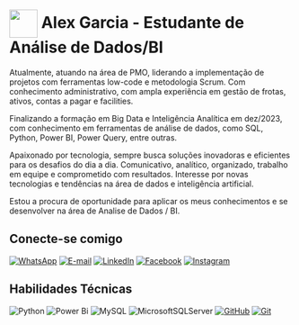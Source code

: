 <h1>
     <img align="center" width="50px" src="https://img.icons8.com/3d-fluency/94/person-male--v5.png">
    <span>Alex Garcia - Estudante de Análise de Dados/BI</span>
</h1>
Atualmente, atuando na área de PMO, liderando a implementação de projetos com ferramentas low-code e metodologia Scrum. Com conhecimento administrativo, com ampla experiência em gestão de frotas, ativos, contas a pagar e facilities.
<p>

Finalizando a formação em Big Data e Inteligência Analítica em dez/2023, com conhecimento em ferramentas de análise de dados, como SQL, Python, Power BI, Power Query, entre outras.
<p>

Apaixonado por tecnologia, sempre busca soluções inovadoras e eficientes para os desafios do dia a dia. Comunicativo, analítico, organizado, trabalho em equipe e comprometido com resultados. Interesse por novas tecnologias e tendências na área de dados e inteligência artificial.
<p>

Estou a procura de oportunidade para aplicar os meus conhecimentos e se desenvolver na área de Analise de Dados / BI.

## Conecte-se comigo
[![WhatsApp](https://img.shields.io/badge/WhatsApp-black?style=for-the-badge&logo=whatsapp&logoColor=25D366)](https://wa.me/5511966552236?text=AlexGarcia)
[![E-mail](https://img.shields.io/badge/-Email-000?style=for-the-badge&logo=microsoft-outlook&logoColor=FF00F6&color:FFF)](mailto:alex_hz@hotmail.com.br)
[![LinkedIn](https://img.shields.io/badge/LinkedIn-000?style=for-the-badge&logo=linkedin&logoColor=0E76A8)](https://www.linkedin.com/in/alex-dias-v-garcia/)
[![Facebook](https://img.shields.io/badge/Facebook-000?style=for-the-badge&logo=facebook)](https://www.facebook.com/alexdiasvg)
[![Instagram](https://img.shields.io/badge/Instagram-000?style=for-the-badge&logo=instagram)](https://www.instagram.com/alexdiasvg/)


## Habilidades Técnicas
![Python](https://img.shields.io/badge/Python-000?style=for-the-badge&logo=python)
![Power Bi](https://img.shields.io/badge/power_bi-black?style=for-the-badge&logo=powerbi&logoColor=F2C811)
![MySQL](https://img.shields.io/badge/mysql-000000.svg?style=for-the-badge&logo=mysql&logoColor=white)
![MicrosoftSQLServer](https://img.shields.io/badge/SQL%20Server-black?style=for-the-badge&logo=microsoft%20sql%20server&logoColor=CC2927)
[![GitHub](https://img.shields.io/badge/GitHub-000?style=for-the-badge&logo=github&logoColor=30A3DC)](https://docs.github.com/)
[![Git](https://img.shields.io/badge/Git-000?style=for-the-badge&logo=git&logoColor=E94D5F)](https://git-scm.com/doc)
